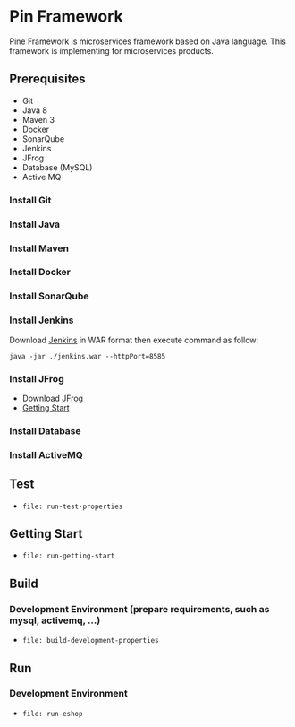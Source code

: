 # Pin Framework
Pine Framework is microservices framework based on Java language.
This framework is implementing for microservices products.

## Prerequisites
 - Git
 - Java 8
 - Maven 3 
 - Docker
 - SonarQube
 - Jenkins
 - JFrog
 - Database (MySQL)
 - Active MQ

### Install Git

### Install Java

### Install Maven

### Install Docker

### Install SonarQube

### Install Jenkins
Download [Jenkins](https://jenkins.io/download/) in WAR format then execute command as follow:

    java -jar ./jenkins.war --httpPort=8585

### Install JFrog

- Download [JFrog](https://jfrog.com/open-source/)
- [Getting Start](https://www.jfrog.com/confluence/display/JFROG/Installing+Artifactory)

### Install Database

### Install ActiveMQ

## Test

- `file: run-test-properties`

## Getting Start

- `file: run-getting-start`

## Build

### Development Environment (prepare requirements, such as mysql, activemq, ...)

- `file: build-development-properties`

## Run

### Development Environment

- `file: run-eshop`
